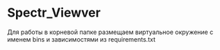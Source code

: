 # Spectr_Viewver
Для работы в корневой папке размещаем виртуальное окружение с именем bins и зависимостями из requirements.txt
